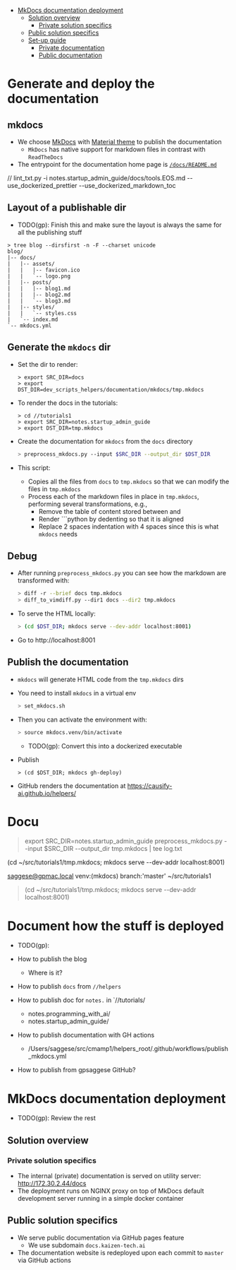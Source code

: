 <!-- toc -->

- [MkDocs documentation deployment](#mkdocs-documentation-deployment)
  * [Solution overview](#solution-overview)
    + [Private solution specifics](#private-solution-specifics)
  * [Public solution specifics](#public-solution-specifics)
  * [Set-up guide](#set-up-guide)
    + [Private documentation](#private-documentation)
    + [Public documentation](#public-documentation)

<!-- tocstop -->

# Generate and deploy the documentation

## mkdocs
- We choose [MkDocs](https://www.mkdocs.org/) with
  [Material theme](https://squidfunk.github.io/mkdocs-material) 
  to publish the documentation
  - `MkDocs` has native support for markdown files in contrast with `ReadTheDocs`
- The entrypoint for the documentation home page is
  [`/docs/README.md`](/docs/README.md)

// lint_txt.py -i notes.startup_admin_guide/docs/tools.EOS.md --use_dockerized_prettier --use_dockerized_markdown_toc

## Layout of a publishable dir

- TODO(gp): Finish this and make sure the layout is always the same for all the
  publishing stuff

```
> tree blog --dirsfirst -n -F --charset unicode
blog/
|-- docs/
|   |-- assets/
|   |   |-- favicon.ico
|   |   `-- logo.png
|   |-- posts/
|   |   |-- blog1.md
|   |   |-- blog2.md
|   |   `-- blog3.md
|   |-- styles/
|   |   `-- styles.css
|   `-- index.md
`-- mkdocs.yml
```

## Generate the `mkdocs` dir

- Set the dir to render:
  ```
  > export SRC_DIR=docs
  > export DST_DIR=dev_scripts_helpers/documentation/mkdocs/tmp.mkdocs
  ```

- To render the docs in the tutorials:
  ```
  > cd //tutorials1
  > export SRC_DIR=notes.startup_admin_guide
  > export DST_DIR=tmp.mkdocs
  ```

- Create the documentation for `mkdocs` from the `docs` directory
  ```bash
  > preprocess_mkdocs.py --input $SRC_DIR --output_dir $DST_DIR
  ```
- This script:
  - Copies all the files from `docs` to `tmp.mkdocs` so that we can modify the
    files in `tmp.mkdocs`
  - Process each of the markdown files in place in `tmp.mkdocs`, performing
    several transformations, e.g.,
     - Remove the table of content stored between <!-- toc --> and <!-- tocstop -->
     - Render ```python by dedenting so that it is aligned
     - Replace 2 spaces indentation with 4 spaces since this is what `mkdocs` needs

## Debug 

- After running `preprocess_mkdocs.py` you can see how the markdown are
  transformed with:
  ```bash
  > diff -r --brief docs tmp.mkdocs
  > diff_to_vimdiff.py --dir1 docs --dir2 tmp.mkdocs
  ```

- To serve the HTML locally:
  ```bash
  > (cd $DST_DIR; mkdocs serve --dev-addr localhost:8001)
  ```

- Go to http://localhost:8001

## Publish the documentation

- `mkdocs` will generate HTML code from the `tmp.mkdocs` dirs

- You need to install `mkdocs` in a virtual env
  ```bash
  > set_mkdocs.sh
  ```

- Then you can activate the environment with:
  ```bash
  > source mkdocs.venv/bin/activate
  ```
  - TODO(gp): Convert this into a dockerized executable

- Publish 
  ```
  > (cd $DST_DIR; mkdocs gh-deploy)
  ```

- GitHub renders the documentation at https://causify-ai.github.io/helpers/

# Docu

> export SRC_DIR=notes.startup_admin_guide
> preprocess_mkdocs.py --input $SRC_DIR --output_dir tmp.mkdocs | tee log.txt

(cd ~/src/tutorials1/tmp.mkdocs; mkdocs serve --dev-addr localhost:8001)

saggese@gpmac.local venv:(mkdocs) branch:'master' ~/src/tutorials1
> (cd ~/src/tutorials1/tmp.mkdocs; mkdocs serve --dev-addr localhost:8001)

# Document how the stuff is deployed

- TODO(gp):

- How to publish the blog
  - Where is it?

- How to publish `docs` from `//helpers`

- How to publish doc for `notes.` in `//tutorials/
  - notes.programming_with_ai/
  - notes.startup_admin_guide/

- How to publish documentation with GH actions
  - /Users/saggese/src/cmamp1/helpers_root/.github/workflows/publish_mkdocs.yml

- How to publish from gpsaggese GitHub?

# MkDocs documentation deployment

- TODO(gp): Review the rest

## Solution overview

### Private solution specifics

- The internal (private) documentation is served on utility server:
  http://172.30.2.44/docs
- The deployment runs on NGINX proxy on top of MkDocs default development server
  running in a simple docker container

## Public solution specifics

- We serve public documentation via GitHub pages feature
  - We use subdomain `docs.kaizen-tech.ai`
- The documentation website is redeployed upon each commit to `master` via
  GitHub actions
